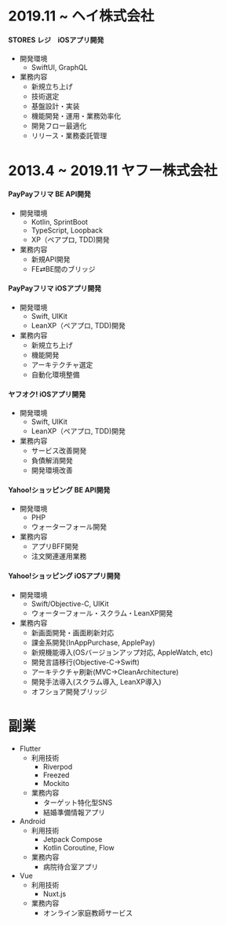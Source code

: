 # 2019.11 ~ ヘイ株式会社

#### STORES レジ　iOSアプリ開発

- 開発環境
  - SwiftUI, GraphQL
- 業務内容
  - 新規立ち上げ
  - 技術選定
  - 基盤設計・実装
  - 機能開発・運用・業務効率化
  - 開発フロー最適化
  - リリース・業務委託管理

# 2013.4 ~ 2019.11 ヤフー株式会社

#### PayPayフリマ BE API開発

- 開発環境
  - Kotlin, SprintBoot
  - TypeScript, Loopback
  - XP（ペアプロ, TDD)開発
- 業務内容
  - 新規API開発
  - FE⇄BE間のブリッジ

#### PayPayフリマ iOSアプリ開発

- 開発環境
  - Swift, UIKit
  - LeanXP（ペアプロ, TDD)開発
- 業務内容
  - 新規立ち上げ
  - 機能開発
  - アーキテクチャ選定
  - 自動化環境整備

#### ヤフオク! iOSアプリ開発

- 開発環境
  - Swift, UIKit
  - LeanXP（ペアプロ, TDD)開発
- 業務内容
  - サービス改善開発
  - 負債解消開発
  - 開発環境改善

#### Yahoo!ショッピング BE API開発

- 開発環境
  - PHP
  - ウォーターフォール開発
- 業務内容
  - アプリBFF開発
  - 注文関連運用業務

#### Yahoo!ショッピング iOSアプリ開発

- 開発環境
  - Swift/Objective-C, UIKit
  - ウォーターフォール・スクラム・LeanXP開発
- 業務内容
  - 新画面開発・画面刷新対応
  - 課金系開発(InAppPurchase, ApplePay)
  - 新規機能導入(OSバージョンアップ対応, AppleWatch, etc)
  - 開発言語移行(Objective-C→Swift)
  - アーキテクチャ刷新(MVC→CleanArchitecture)
  - 開発手法導入(スクラム導入, LeanXP導入)
  - オフショア開発ブリッジ

# 副業

- Flutter
  - 利用技術
    - Riverpod
    - Freezed
    - Mockito
  - 業務内容
    - ターゲット特化型SNS
    - 結婚準備情報アプリ
- Android
  - 利用技術
    - Jetpack Compose
    - Kotlin Coroutine, Flow
  - 業務内容
    - 病院待合室アプリ
- Vue
  - 利用技術
    - Nuxt.js
  - 業務内容
    - オンライン家庭教師サービス

